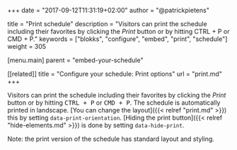 +++
date            = "2017-09-12T11:31:19+02:00"
author          = "@patrickpietens"

title           = "Print schedule"
description     = "Visitors can print the schedule including their favorites by clicking the *Print* button or by hitting CTRL + P or CMD + P."
keywords        = ["blokks", "configure", "embed", "print", "schedule"]
weight          = 305

[menu.main]
parent          = "embed-your-schedule"

[[related]]
title = "Configure your schedule: Print options"
url = "print.md"
+++

Visitors can print the schedule including their favorites by clicking the *Print* button or by hitting <kbd>CTRL + P</kbd> or <kbd>CMD + P</kbd>. The schedule is automatically printed in landscape. [You can change the layout]({{< relref "print.md" >}}) this by setting `data-print-orientation`. [Hiding the print button]({{< relref "hide-elements.md" >}}) is done by setting `data-hide-print`.

<span class='note'>Note: the print version of the schedule has standard layout and styling.</span>